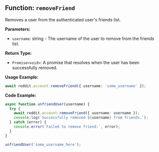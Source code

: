 ## Function: `removeFriend`

Removes a user from the authenticated user's friends list.

**Parameters:**

- `username`: string - The username of the user to remove from the friends list.

**Return Type:**

- `Promise<void>`: A promise that resolves when the user has been successfully removed.

**Usage Example:**

```typescript
await reddit.account.removeFriend({ username: 'some_username' });
```

**Code Example:**

```typescript
async function unfriendUser(username) {
  try {
    await reddit.account.removeFriend({ username: username });
    console.log(`Successfully removed ${username} from friends.`);
  } catch (error) {
    console.error(`Failed to remove friend:`, error);
  }
}

unfriendUser('some_username_here');
``` 
